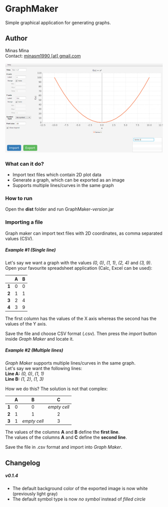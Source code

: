 # GraphMaker
Simple graphical application for generating graphs.

## Author
Minas Mina  
Contact: [minasm1990 [at] gmail.com](mailto:minasm1990@gmail.com)  

![Alt text](/screenshots/f(x)=x^2.png?raw=true "Example plot")

### What can it do?
 - Import text files which contain 2D plot data
 - Generate a graph, which can be exported as an image
 - Supports multiple lines/curves in the same graph

### How to run
Open the **dist** folder and run GraphMaker-*version*.jar

### Importing a file
Graph maker can import text files with 2D coordinates, as comma separated values (CSV).

##### Example #1 (Single line)
Let's say we want a graph with the values *(0, 0)*, *(1, 1)*, *(2, 4)* and *(3, 9)*.  
Open your favourite spreadsheet application (Calc, Excel can be used):

|   | A  | B |
| :---: |:-:| :-:|
| **1** | 0 | 0 |
| **2** | 1 | 1 |
| **3** | 2 | 4 |
| **4** | 3 | 9 |

The first column has the values of the X axis whereas the second has the values of the Y axis.

Save the file and choose CSV format (.csv). Then press the *import* button inside *Graph Maker* and locate it.

##### Example #2 (Multiple lines)
*Graph Maker* supports multiple lines/curves in the same graph.  
Let's say we want the following lines:  
**Line A:** *(0, 0)*, *(1, 1)*  
**Line B:** *(1, 2)*, *(1, 3)*

How we do this? The solution is not that complex:  

|       | A | B | C |
|  :-:  |:-:|:-: |:-: |
| **1** | 0 | 0 | *empty cell* |
| **2** | 1 | 1 | 2 |
| **3** | 1 | *empty cell* | 3 |

The values of the columns **A** and **B** define the **first line**.  
The values of the columns **A** and **C** define the **second line**.

Save the file in .csv format and import into *Graph Maker*.

## Changelog
##### v0.1.4
* The default background color of the exported image is now white (previously light gray)
* The default symbol type is now *no symbol* instead of *filled circle*
